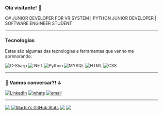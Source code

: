 ### Olá visitante! 👋

C# JUNIOR DEVELOPER FOR VR SYSTEM | PYTHON JUNIOR DEVELOPER | SOFTWARE ENGINEER STUDENT
<hr>

### Tecnologias
<p> Estas são algumas das tecnologias e ferramentas que venho me aprimorando:</p>

<span> 
<img src="https://img.shields.io/badge/C%23-239120?style=for-the-badge&logo=c-sharp&logoColor=white" alt="C-Sharp"/>
<img src="https://img.shields.io/badge/.NET-5C2D91?style=for-the-badge&logo=.net&logoColor=white" alt=".NET"/>
<img src="https://img.shields.io/badge/Python-3776AB?style=for-the-badge&logo=python&logoColor=white" alt="Python"/> 
<img src="https://img.shields.io/badge/MySQL-00000F?style=for-the-badge&logo=mysql&logoColor=white" alt="MYSQL"/>
<img src="https://img.shields.io/badge/HTML5-E34F26?style=for-the-badge&logo=html5&logoColor=white" alt="HTML"/>
<img src="https://img.shields.io/badge/CSS3-1572B6?style=for-the-badge&logo=css3&logoColor=white" alt="CSS"/>
</span>

<hr>

### 📱 Vamos conversar?! 🔝

<span>
<a href="https://www.linkedin.com/in/breduque/"><img src="https://img.shields.io/badge/LinkedIn-0077B5?style=for-the-badge&logo=linkedin&logoColor=white" alt="LinkedIn"/></a>
  <a href="https://api.whatsapp.com/send?phone=+55024981607927"><img src="https://img.shields.io/badge/WhatsApp-25D366?style=for-the-badge&logo=whatsapp&logoColor=white" alt="whats"/></a>
  <a href="mailto:breno.ga.duque@gmail.com"><img src="https://img.shields.io/badge/Gmail-D14836?style=for-the-badge&logo=gmail&logoColor=white" alt="email"/></a>

</span>

<hr>

<a href="https://github.com/MartinHeinz/MartinHeinz">
  <img align="center" src="https://github-readme-stats.vercel.app/api/top-langs/?username=breDuque&hide=java,html&title_color=ffffff&text_color=c9cacc&icon_color=2bbc8a&bg_color=1d1f21" />
</a>
<a href="https://github.com/MartinHeinz/MartinHeinz">
  <img align="center" src="https://github-readme-stats.vercel.app/api?username=breDuque&show_icons=true&line_height=27&count_private=true&title_color=ffffff&text_color=c9cacc&icon_color=2bbc8a&bg_color=1d1f21" alt="Martin's GitHub Stats" />
</a>

<a href="https://github.com/MartinHeinz/python-project-blueprint">
  <img align="center" src="https://github-readme-stats.vercel.app/api/pin/?username=breDuque&repo=ProjetoXadrezConsole&title_color=ffffff&text_color=c9cacc&icon_color=2bbc8a&bg_color=1d1f21" />
</a>


<a href="https://github.com/MartinHeinz/go-project-blueprint">
  <img align="center" src="https://github-readme-stats.vercel.app/api/pin/?username=breDuque&repo=django&title_color=ffffff&text_color=c9cacc&icon_color=2bbc8a&bg_color=1d1f21" />
</a>    
